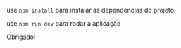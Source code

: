 use `npm install` para instalar as dependências do projeto

use `npm run dev` para rodar a aplicação

Obrigado!
